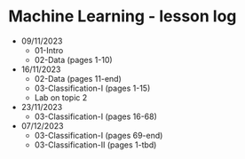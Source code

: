 # Machine Learning - lesson log
- 09/11/2023
	- 01-Intro
	- 02-Data (pages 1-10)
- 16/11/2023
	- 02-Data (pages 11-end)
	- 03-Classification-I (pages 1-15)
	- Lab on topic 2
- 23/11/2023
	- 03-Classification-I (pages 16-68)
- 07/12/2023
	- 03-Classification-I (pages 69-end)
	- 03-Classification-II (pages 1-tbd)

	